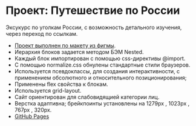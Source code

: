 # Проект: Путешествие по России

Эксукурс по уголкам России, с возможность детального изучения, через переход по ссылкам.

* [Проект выполнен по макету из фигмы](https://www.figma.com/file/5S2WSbEFL6awjVWJ0NWL8Q/Sprint-3_-Russia-_-desktop-mobile?node-id=28503%3A0).  
* Иерархия  блоков задается методом БЭМ Nested.  
* Каждый блок импортирован с помощью css-директивы @import.  
* С помощью normalize.css обнулены стандартные стили браузеров.   
* Используется псевдоклассы, для создания интерактивности, с применением обсолютного и относительного позиционирования;   
* Применены flex свойства к блокам.  
* Используется grid-layout.  
* Сайт ориентирован для слабовидящией категории лиц.   
* Верстка адаптивна; брейкпоинты установлены на 1279px , 1023px , 767px , 320px.  
* [GitHub Pages]()

